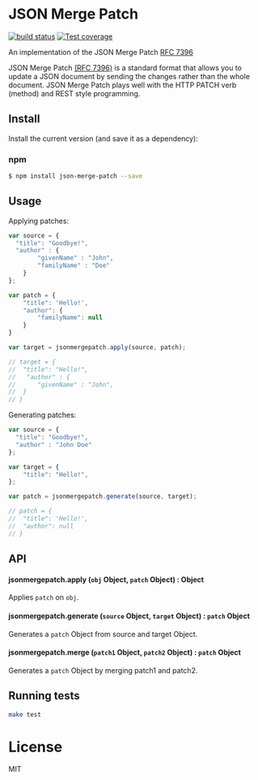JSON Merge Patch
===============

[![build status][travis-image]][travis-url]
[![Test coverage][coveralls-image]][coveralls-url]

An implementation of the JSON Merge Patch [RFC 7396](http://tools.ietf.org/html/rfc7396)

JSON Merge Patch [(RFC 7396)](http://tools.ietf.org/html/rfc7396) is a standard format that
allows you to update a JSON document by sending the changes rather than the whole document.
JSON Merge Patch plays well with the HTTP PATCH verb (method) and REST style programming.


## Install

Install the current version (and save it as a dependency):

### npm

```sh
$ npm install json-merge-patch --save
```


## Usage

Applying patches:
```js
var source = {
  "title": "Goodbye!",
  "author" : {
		"givenName" : "John",
		"familyName" : "Doe"
	}
};

var patch = {
	"title": 'Hello!',
	"author": {
		"familyName": null
	}
}

var target = jsonmergepatch.apply(source, patch);

// target = {
// 	"title": "Hello!",
//   "author" : {
// 		"givenName" : "John",
// 	}
// }
```

Generating patches:
```js
var source = {
  "title": "Goodbye!",
  "author" : "John Doe"
};

var target = {
	"title": "Hello!",
};

var patch = jsonmergepatch.generate(source, target);

// patch = {
// 	"title": 'Hello!',
// 	"author": null
// }
```

## API

#### jsonmergepatch.apply (`obj` Object, `patch` Object) : Object

Applies `patch` on `obj`.

#### jsonmergepatch.generate (`source` Object, `target` Object) : `patch` Object

Generates a `patch` Object from source and target Object.


#### jsonmergepatch.merge (`patch1` Object, `patch2` Object) : `patch` Object

Generates a `patch` Object by merging patch1 and patch2.

## Running tests

```sh
make test
```

# License

  MIT

[travis-image]: https://img.shields.io/travis/pierreinglebert/json-merge-patch/master.svg?style=flat-square
[travis-url]: https://travis-ci.org/pierreinglebert/json-merge-patch
[coveralls-image]: https://img.shields.io/coveralls/pierreinglebert/json-merge-patch/master.svg?style=flat-square
[coveralls-url]: https://coveralls.io/r/pierreinglebert/json-merge-patch?branch=master
